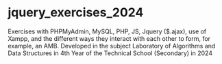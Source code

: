 # jquery_exercises_2024
Exercises with PHPMyAdmin, MySQL, PHP, JS, Jquery ($.ajax), use of Xampp, and the different ways they interact with each other to form, for example, an AMB. Developed in the subject Laboratory of Algorithms and Data Structures in 4th Year of the Technical School (Secondary) in 2024

